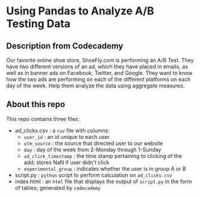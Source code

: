 # Using Pandas to Analyze A/B Testing Data

## Description from Codecademy
Our favorite online shoe store, ShoeFly.com is performing an A/B Test. They have two different versions of an ad, which they have placed in emails, as well as in banner ads on Facebook, Twitter, and Google. They want to know how the two ads are performing on each of the different platforms on each day of the week. Help them analyze the data using aggregate measures.

## About this repo
This repo contains three files:
- ad_clicks.csv : a `csv` file with columns:
  - `user_id` : an id unique to each user
  - `utm_source` : the source that directed user to our website
  - `day` : day of the week from 2-Monday through 1-Sunday 
  - `ad_click_timestamp` : the time stamp pertaining to clicking of the add; stores NaN if user didn't click
  - `experimental_group` : indicates whether the user is in group A or B
- script.py : `python` script to perform calculation on `ad_clicks.csv`
- index.html : an `html` file that displays the output of `script.py` in the form of tables; generated by `codecademy`